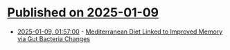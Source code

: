# [Published on 2025-01-09](index.md)

* [2025-01-09, 01:57:00](https://soylentnews.org/article.pl?sid=25/01/08/1225201&from=rss) - [Mediterranean Diet Linked to Improved Memory via Gut Bacteria Changes](https://soylentnews.org/article.pl?sid=25/01/08/1225201&from=rss)
